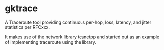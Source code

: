 gktrace
========

A Traceroute tool providing continuous per-hop, loss, latency, and jitter statistics per RFCxxx.

It makes use of the network library tcanetpp and started out as an example of implementing 
traceroute using the library.
